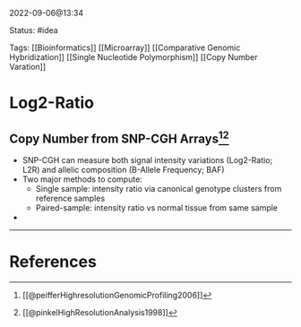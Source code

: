 2022-09-06@13:34

Status: #idea

Tags: [[Bioinformatics]] [[Microarray]] [[Comparative Genomic Hybridization]] [[Single Nucleotide Polymorphism]] [[Copy Number Varation]]

# Log2-Ratio

## Copy Number from SNP-CGH Arrays[^1][^2]
- SNP-CGH can measure both signal intensity variations (Log2-Ratio; L2R) and allelic composition (B-Allele Frequency; BAF)
- Two major methods to compute:
	- Single sample: intensity ratio via canonical genotype clusters from reference samples
	- Paired-sample: intensity ratio vs normal tissue from same sample
- 

---
# References
[^1]: [[@peifferHighresolutionGenomicProfiling2006]]
[^2]: [[@pinkelHighResolutionAnalysis1998]]